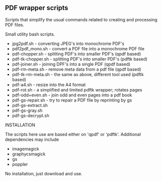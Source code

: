 PDF wrapper scripts
---------------------

Scripts that simplify the usual commands related to creating and processing PDF files.

Small utility bash scripts.
- jpg2pdf.sh          - converting JPEG's into monochrome PDF's
- pdf2pdf_mono.sh     - convert a PDF file into a monochrome PDF file
- pdf-chopper.sh      - splitting PDF's into smaller PDF's (qpdf based)
- pdf-tk-chopper.sh   - splitting PDF's into smaller PDF's (pdftk based)
- pdf-joiner.sh       - joining DPF's into a single PDF (qpdf based)
- pdf-rm-meta.sh      - remove meta data from a pdf file (qpdf based)
- pdf-tk-rm-meta.sh   - the same as above, different tool used (pdftk based)
- pdf-a4.sh           - resize into the A4 format
- pdf-rot.sh          - a simplified and limited pdftk wrapper; rotates pages
- pdf-odd+even.sh     - join odd and even pages into a pdf book
- pdf-gs-repair.sh    - try to repair a PDF file by reprinting by gs
- pdf-gs-extract.sh
- pdf-gs-gray.sh
- pdf-gs-decrypt.sh

INSTALLATION

The scripts here use are based either on 'qpdf' or 'pdftk'.
Additional dependencies may include
- imagemagick
- graphycsmagick
- gs
- poppler

No installation, just download and use.
